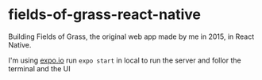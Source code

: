 # fields-of-grass-react-native

Building Fields of Grass, the original web app made by me in 2015, in React Native.

I'm using [expo.io](https://expo.io/)
run `expo start` in local to run the server and follor the terminal and the UI
